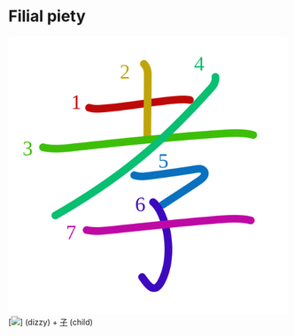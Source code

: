 # Filial piety
![5b5d](../kanji-colorize/5b5d.svg)
[![](http://www.kanjidamage.com/assets/radsmall/dizzy-1cd0f1562811fc897526b7bfc4bacd8c965ac7b644183351daa2324c62f26f60.jpg)] (dizzy) + [子](子.md) (child)